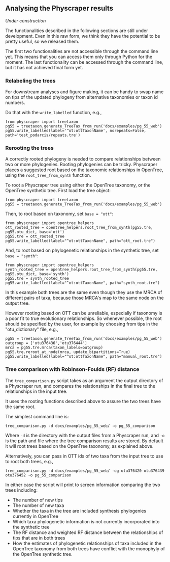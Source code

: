 ## Analysing the Physcraper results

*Under construction*

The functionalities described in the following sections are still under development.
Even in this raw form, we think they have the potential to be pretty useful, so
we released them.

The first two functionalities are not accessible through the command line yet.
This means that you can access them only through Python for the moment.
The last functionality can be accessed through the command line, but it has not
achieved final form yet.

### Relabeling the trees

For downstream analyses and figure making, it can be handy to swap name on tips of
the updated phylogeny from alternative taxonomies or taxon id numbers.

Do that with the `write_labelled` function, e.g.,

    from physcraper import treetaxon
    pg55 = treetaxon.generate_TreeTax_from_run('docs/examples/pg_55_web')
    pg55.write_labelled(label='^ot:ottTaxonName', norepeats=False, path='test_podarcis/repeats.tre')

### Rerooting the trees

A correctly rooted phylogeny is needed to compare relationships between two or more phylogenies.
Rooting phylogenies can be tricky. Physcraper places a suggested root based on the taxonomic relationships in OpenTree, using the `root_tree_from_synth` function.

To root a Physcraper tree using either the OpenTree taxonomy, or the OpenTree synthetic tree.
First load the tree object:

    from physcraper import treetaxon
    pg55 = treetaxon.generate_TreeTax_from_run('docs/examples/pg_55_web')

Then, to root based on taxonomy, set `base = "ott"`:

    from physcraper import opentree_helpers
    ott_rooted_tree = opentree_helpers.root_tree_from_synth(pg55.tre, pg55.otu_dict, base='ott')
    pg55.tre = ott_rooted_tree
    pg55.write_labelled(label="^ot:ottTaxonName", path="ott_root.tre")


And, to root based on phylogenetic relationships in the synthetic tree, set `base = "synth"`:

    from physcraper import opentree_helpers
    synth_rooted_tree = opentree_helpers.root_tree_from_synth(pg55.tre, pg55.otu_dict, base='synth')
    pg55.tre = synth_rooted_tree
    pg55.write_labelled(label="^ot:ottTaxonName", path="synth_root.tre")


In this example both trees are the same even though they use the MRCA of different pairs of taxa, because those MRCA's map to the same node on the output tree.

However rooting based on OTT can be unreliable, especially if taxonomy is a poor fit to true evolutionary relationships.
So whenever possible, the root should be specified by the user, for example by choosing from tips in the "otu_dictionary" file, e.g.,

    pg55 = treetaxon.generate_TreeTax_from_run('docs/examples/pg_55_web')
    outgroup = ['otu376436','otu376444']
    mrca = pg55.tre.mrca(taxon_labels=outgroup)
    pg55.tre.reroot_at_node(mrca, update_bipartitions=True)
    pg55.write_labelled(label="^ot:ottTaxonName", path="manual_root.tre")


### Tree comparison with Robinson-Foulds (RF) distance

The `tree_comparison.py` script takes as an argument the output directory of a Physcraper run,
and compares the relationships in the final tree to the relationships in the input tree.

It uses the rooting functions described above to assure the two trees have the same root.

The simplest command line is:

    tree_comparison.py -d docs/examples/pg_55_web/ -o pg_55_comparison

Where `-d` is the directory with the output files from a Physcraper run, and `-o`
is the path and file where the tree comparison results are stored. By default it will root trees based on the OpenTree taxonomy, as explained above.

Alternatively, you can pass in OTT ids of two taxa from the input tree to use to root both trees,
e.g.,

    tree_comparison.py -d docs/examples/pg_55_web/ -og otu376420 otu376439 otu376452 -o pg_55_comparison

In either case the script will print to screen information comparing the two trees including:

* The number of new tips
* The number of new taxa
* Whether the taxa in the tree are included synthesis phylogenies currently in OpenTree
* Which taxa phylogenetic information is not currently incorporated into the synthetic tree
* The RF distance and weighted RF distance between the relationships of tips that are in both trees
* How the estimates of phylogenetic relationships of taxa included in the OpenTree taxonomy from both trees have conflict with the monophyly of the OpenTree synthetic tree.

